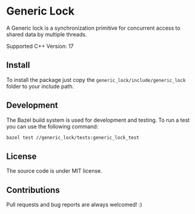 # Generic Lock

A Generic lock is a synchronization primitive for concurrent access to shared data by multiple threads.

Supported C++ Version: 17

## Install

To install the package just copy the `generic_lock/include/generic_lock` folder to your include path.

## Development

The Bazel build system is used for development and testing. To run a test you can use the following command:

```bash
bazel test //generic_lock/tests:generic_lock_test
```

## License

The source code is under MIT license.

## Contributions

Pull requests and bug reports are always welcomed! :)
